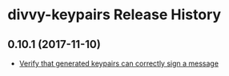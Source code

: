 # divvy-keypairs Release History

## 0.10.1 (2017-11-10)

+ [Verify that generated keypairs can correctly sign a message](https://github.com/xdv/divvy-keypairs/pull/22)

